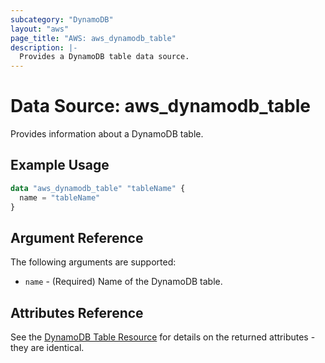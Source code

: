 ```yaml
---
subcategory: "DynamoDB"
layout: "aws"
page_title: "AWS: aws_dynamodb_table"
description: |-
  Provides a DynamoDB table data source.
---
```


# Data Source: aws_dynamodb_table

Provides information about a DynamoDB table.

## Example Usage

```terraform
data "aws_dynamodb_table" "tableName" {
  name = "tableName"
}
```

## Argument Reference

The following arguments are supported:

* `name` - (Required) Name of the DynamoDB table.

## Attributes Reference

See the [DynamoDB Table Resource](/docs/providers/aws/r/dynamodb_table.html) for details on the
returned attributes - they are identical.

